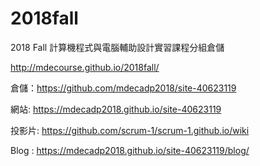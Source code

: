 # 2018fall
2018 Fall 計算機程式與電腦輔助設計實習課程分組倉儲

http://mdecourse.github.io/2018fall/

倉儲：https://github.com/mdecadp2018/site-40623119

網站: https://mdecadp2018.github.io/site-40623119

投影片: https://github.com/scrum-1/scrum-1.github.io/wiki

Blog : https://mdecadp2018.github.io/site-40623119/blog/

